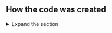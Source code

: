 ## How the code was created

<details>
 <summary>Expand the section</summary>

 The application was generated out of standard Visual Studio template for **[Blazor Server App](https://docs.microsoft.com/en-us/aspnet/core/blazor/tooling?view=aspnetcore-6.0&pivots=windows)**
 After that SQL Server Database functionality and Authentication were added.

1. Create initial sample, follow the [instructions](https://docs.microsoft.com/en-us/aspnet/core/blazor/tooling?view=aspnetcore-6.0&pivots=windows)
2. Modify appsettings.json file
Replace contents of the configuration by the below lines:

```json
{
  "AzureAd": {
    "Instance": "https://login.microsoftonline.com/",
    "Domain": "[Enter the domain of your tenant, e.g. contoso.onmicrosoft.com]",
    "TenantId": "[Enter 'common', or 'organizations' or the Tenant Id (Obtained from the Azure portal. Select 'Endpoints' from the 'App registrations' blade and use the GUID in any of the URLs), e.g. da41245a5-11b3-996c-00a8-4d99re19f292]",
    "ClientId": "[Enter the Client Id (Application ID obtained from the Azure portal), e.g. ba74781c2-53c2-442a-97c2-3d60re42f403]",
    "SignedOutCallbackPath": "/signout-callback-oidc",
    "Scopes": "https://database.windows.net/.default",
    "OnSignOutRedirectPage": "https://localhost:44348",
    "ClientSecret": "[Copy the client secret added to the app from the Azure portal]",
    //"ClientCertificates": [
    //  {
    //    "SourceType": "KeyVault",
    //    "KeyVaultUrl": "[Enter URL for you Key Vault]",
    //    "KeyVaultCertificateName": "[Enter name of the certificate]"
    //  }
    //]
  },
  "Logging": {
    "LogLevel": {
      "Default": "Information",
      "Microsoft": "Warning",
      "Microsoft.Hosting.Lifetime": "Information"
    }
  },
  "AllowedHosts": "*",
  "ConnectionStrings": {
    "SqlDbContext": "Server=<your server name>;database=<your database name>;Persist Security Info=False;MultipleActiveResultSets=False;Encrypt=True;TrustServerCertificate=False"
  }
}
```

3. 

</details>